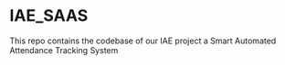 # IAE_SAAS
This repo contains the codebase of our IAE project a Smart Automated Attendance Tracking System
